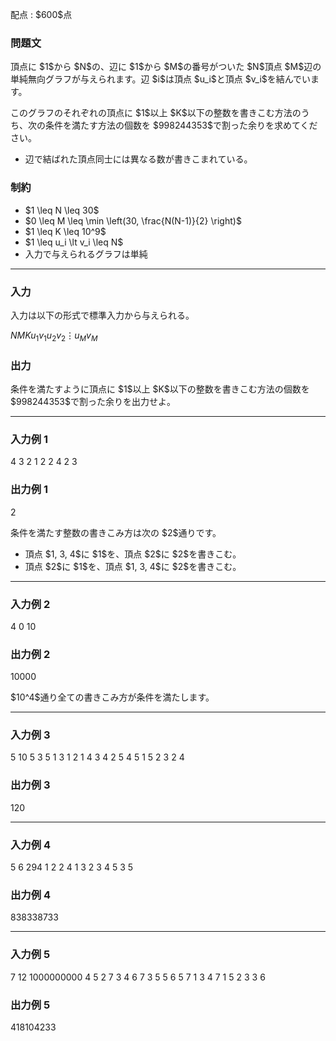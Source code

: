 
<div>

<span>

<span>

<p>
配点 : $600$点
</p>

<div>

<section>

### **問題文**

<p>
頂点に $1$から $N$の、辺に $1$から $M$の番号がついた $N$頂点 $M$辺の単純無向グラフが与えられます。辺 $i$は頂点 $u_i$と頂点 $v_i$を結んでいます。   
</p>

<p>
このグラフのそれぞれの頂点に $1$以上 $K$以下の整数を書きこむ方法のうち、次の条件を満たす方法の個数を $998244353$で割った余りを求めてください。
</p>

<ul>

<li>
辺で結ばれた頂点同士には異なる数が書きこまれている。
</li>

</ul>

</section>

</div>

<div>

<section>

### **制約**

<ul>

<li>
$1 \leq N \leq 30$
</li>

<li>
$0 \leq M \leq \min \left(30, \frac{N(N-1)}{2} \right)$
</li>

<li>
$1 \leq K \leq 10^9$
</li>

<li>
$1 \leq u_i \lt v_i \leq N$
</li>

<li>
入力で与えられるグラフは単純
</li>

</ul>

</section>

</div>

---

<div>

<div>

<section>

### **入力**

<p>
入力は以下の形式で標準入力から与えられる。
</p>

<div>

$N$$M$$K$$u_1$$v_1$$u_2$$v_2$$\vdots$$u_M$$v_M$
</div>

</section>

</div>

<div>

<section>

### **出力**

<p>
条件を満たすように頂点に $1$以上 $K$以下の整数を書きこむ方法の個数を $998244353$で割った余りを出力せよ。
</p>

</section>

</div>

</div>

---

<div>

<section>

### **入力例 1**

<div>

4 3 2
1 2
2 4
2 3

</div>

</section>

</div>

<div>

<section>

### **出力例 1**

<div>

2

</div>

<p>
条件を満たす整数の書きこみ方は次の $2$通りです。
</p>

<ul>

<li>
頂点 $1, 3, 4$に $1$を、頂点 $2$に $2$を書きこむ。
</li>

<li>
頂点 $2$に $1$を、頂点 $1, 3, 4$に $2$を書きこむ。
</li>

</ul>

</section>

</div>

---

<div>

<section>

### **入力例 2**

<div>

4 0 10

</div>

</section>

</div>

<div>

<section>

### **出力例 2**

<div>

10000

</div>

<p>
$10^4$通り全ての書きこみ方が条件を満たします。
</p>

</section>

</div>

---

<div>

<section>

### **入力例 3**

<div>

5 10 5
3 5
1 3
1 2
1 4
3 4
2 5
4 5
1 5
2 3
2 4

</div>

</section>

</div>

<div>

<section>

### **出力例 3**

<div>

120

</div>

</section>

</div>

---

<div>

<section>

### **入力例 4**

<div>

5 6 294
1 2
2 4
1 3
2 3
4 5
3 5

</div>

</section>

</div>

<div>

<section>

### **出力例 4**

<div>

838338733

</div>

</section>

</div>

---

<div>

<section>

### **入力例 5**

<div>

7 12 1000000000
4 5
2 7
3 4
6 7
3 5
5 6
5 7
1 3
4 7
1 5
2 3
3 6

</div>

</section>

</div>

<div>

<section>

### **出力例 5**

<div>

418104233

</div>

</section>

</div>

</span>

</span>

</div>
